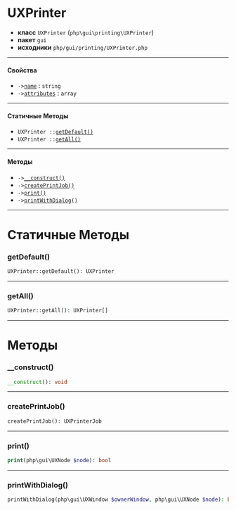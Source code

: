# UXPrinter

- **класс** `UXPrinter` (`php\gui\printing\UXPrinter`)
- **пакет** `gui`
- **исходники** `php/gui/printing/UXPrinter.php`

---

#### Свойства

- `->`[`name`](#prop-name) : `string`
- `->`[`attributes`](#prop-attributes) : `array`

---

#### Статичные Методы

- `UXPrinter ::`[`getDefault()`](#method-getdefault)
- `UXPrinter ::`[`getAll()`](#method-getall)

---

#### Методы

- `->`[`__construct()`](#method-__construct)
- `->`[`createPrintJob()`](#method-createprintjob)
- `->`[`print()`](#method-print)
- `->`[`printWithDialog()`](#method-printwithdialog)

---
# Статичные Методы

<a name="method-getdefault"></a>

### getDefault()
```php
UXPrinter::getDefault(): UXPrinter
```

---

<a name="method-getall"></a>

### getAll()
```php
UXPrinter::getAll(): UXPrinter[]
```

---
# Методы

<a name="method-__construct"></a>

### __construct()
```php
__construct(): void
```

---

<a name="method-createprintjob"></a>

### createPrintJob()
```php
createPrintJob(): UXPrinterJob
```

---

<a name="method-print"></a>

### print()
```php
print(php\gui\UXNode $node): bool
```

---

<a name="method-printwithdialog"></a>

### printWithDialog()
```php
printWithDialog(php\gui\UXWindow $ownerWindow, php\gui\UXNode $node): bool
```